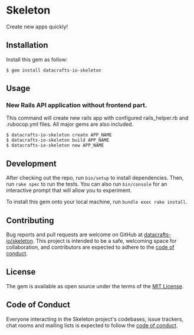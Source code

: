 # Skeleton

Create new apps quickly!

## Installation

Install this gem as follow:

    $ gem install datacrafts-io-skeleton

## Usage

### New Rails API application without frontend part.

This command will create new rails app with configured rails_helper.rb and .rubocop.yml files. All major gems are also included.

    $ datacrafts-io-skeleton create APP_NAME
    $ datacrafts-io-skeleton build APP_NAME
    $ datacrafts-io-skeleton new APP_NAME

## Development

After checking out the repo, run `bin/setup` to install dependencies. Then, run `rake spec` to run the tests. You can also run `bin/console` for an interactive prompt that will allow you to experiment.

To install this gem onto your local machine, run `bundle exec rake install`.

## Contributing

Bug reports and pull requests are welcome on GitHub at [datacrafts-io/skeleton](https://github.com/datacrafts-io/skeleton). This project is intended to be a safe, welcoming space for collaboration, and contributors are expected to adhere to the [code of conduct](https://github.com/datacrafts-io/skeleton/blob/master/CODE_OF_CONDUCT.md).

## License

The gem is available as open source under the terms of the [MIT License](https://opensource.org/licenses/MIT).

## Code of Conduct

Everyone interacting in the Skeleton project's codebases, issue trackers, chat rooms and mailing lists is expected to follow the [code of conduct](https://github.com/datacrafts-io/skeleton/blob/master/CODE_OF_CONDUCT.md).
